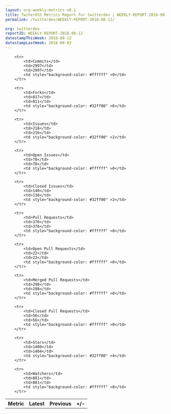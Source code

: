 ```yaml
---
layout: org-weekly-metrics-v0.1
title: TwiterOSS Metrics Report for twitterdev | WEEKLY-REPORT-2018-08-12
permalink: /twitterdev/WEEKLY-REPORT-2018-08-12/

org: twitterdev
reportID: WEEKLY-REPORT-2018-08-12
datestampThisWeek: 2018-08-12
datestampLastWeek: 2018-08-03
---
```



<table style="width: 100%;">
    <tr>
        <th>Metric</th>
        <th>Latest</th>
        <th>Previous</th>
        <th>+/-</th>
    </tr>

        <tr>
            <td>Commits</td>
            <td>2997</td>
            <td>2997</td>
            <td style="background-color: #ffffff" >0</td>
        </tr>
        
        <tr>
            <td>Forks</td>
            <td>817</td>
            <td>811</td>
            <td style="background-color: #32ff00" >6</td>
        </tr>
        
        <tr>
            <td>Issues</td>
            <td>218</td>
            <td>216</td>
            <td style="background-color: #32ff00" >2</td>
        </tr>
        
        <tr>
            <td>Open Issues</td>
            <td>78</td>
            <td>78</td>
            <td style="background-color: #ffffff" >0</td>
        </tr>
        
        <tr>
            <td>Closed Issues</td>
            <td>140</td>
            <td>138</td>
            <td style="background-color: #32ff00" >2</td>
        </tr>
        
        <tr>
            <td>Pull Requests</td>
            <td>376</td>
            <td>376</td>
            <td style="background-color: #ffffff" >0</td>
        </tr>
        
        <tr>
            <td>Open Pull Requests</td>
            <td>22</td>
            <td>22</td>
            <td style="background-color: #ffffff" >0</td>
        </tr>
        
        <tr>
            <td>Merged Pull Requests</td>
            <td>298</td>
            <td>298</td>
            <td style="background-color: #ffffff" >0</td>
        </tr>
        
        <tr>
            <td>Closed Pull Requests</td>
            <td>56</td>
            <td>56</td>
            <td style="background-color: #ffffff" >0</td>
        </tr>
        
        <tr>
            <td>Stars</td>
            <td>1408</td>
            <td>1404</td>
            <td style="background-color: #32ff00" >4</td>
        </tr>
        
        <tr>
            <td>Watchers</td>
            <td>881</td>
            <td>881</td>
            <td style="background-color: #ffffff" >0</td>
        </tr>
        
</table>
